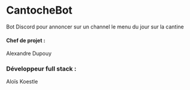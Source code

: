 # CantocheBot

Bot Discord pour annoncer sur un channel le menu du jour sur la cantine

#### Chef de projet : 
Alexandre Dupouy

### Développeur full stack :
Aloïs Koestle
